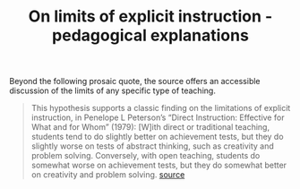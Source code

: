 ﻿---
title: On limits of explicit instruction - pedagogical explanations
---
Beyond the following prosaic quote, the source offers an accessible discussion of the limits of any specific type of teaching.

> This hypothesis supports a classic finding on the limitations of explicit instruction, in Penelope L Peterson’s “Direct Instruction: Effective for What and for Whom” (1979):
> [W]ith direct or traditional teaching, students tend to do slightly better on achievement tests, but they do slightly worse on tests of abstract thinking, such as creativity and problem solving. Conversely, with open teaching, students do somewhat worse on achievement tests, but they do somewhat better on creativity and problem solving. [source](http://scottmillman.edublogs.org/2017/03/05/in-which-i-consider-the-possible-limitations-of-explicit-instruction/)